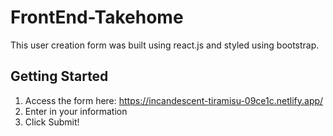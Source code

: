 # FrontEnd-Takehome

This user creation form was built using react.js and styled using bootstrap.

## Getting Started

1. Access the form here: https://incandescent-tiramisu-09ce1c.netlify.app/
2. Enter in your information
3. Click Submit!
